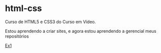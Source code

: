 # html-css
 Curso de HTML5 e CSS3 do Curso em Vídeo.

 Estou aprendendo a criar sites, e agora estou aprendendo a gerencial meus repositórios
 
 <a href="https://curiosidadestec.github.io/html-css/exercicios/ex1/Index.html">Ex1</a>